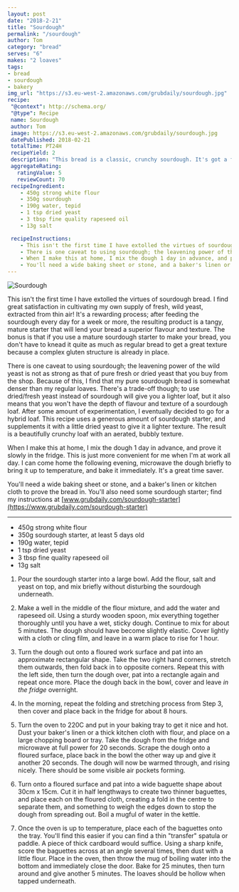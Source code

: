 ```yaml
---
layout: post
date: "2018-2-21"
title: "Sourdough"
permalink: "/sourdough"
author: Tom
category: "bread"
serves: "6"
makes: "2 loaves"
tags:
- bread
- sourdough
- bakery
img_url: "https://s3.eu-west-2.amazonaws.com/grubdaily/sourdough.jpg"
recipe:
 "@context": http://schema.org/
 "@type": Recipe
 name: Sourdough
 author: Tom
 image: https://s3.eu-west-2.amazonaws.com/grubdaily/sourdough.jpg
 datePublished: 2018-02-21
 totalTime: PT24H
 recipeYield: 2
 description: "This bread is a classic, crunchy sourdough. It's got a fantastic texture."
 aggregateRating:
   ratingValue: 5
   reviewCount: 70
 recipeIngredient:
    - 450g strong white flour
    - 350g sourdough
    - 190g water, tepid
    - 1 tsp dried yeast
    - 3 tbsp fine quality rapeseed oil
    - 13g salt

 recipeInstructions:
    - This isn't the first time I have extolled the virtues of sourdough bread. I find great satisfaction in cultivating my own supply of fresh, wild yeast, extracted from thin air! It's a rewarding process; after feeding a sourdough every day for a week or more, the resulting product is a tangy, mature starter that will lend your bread a superior flavour and texture. The bonus is that if you use a mature sourdough starter to make your bread, you don't have to knead it quite as much as regular bread to get a great texture because a complex gluten structure is already in place.
    - There is one caveat to using sourdough; the leavening power of the wild yeast is not as strong as that of pure fresh or dried yeast that you buy from the shop. Because of this, I find that my pure sourdough bread is somewhat denser than my regular loaves. There's a trade-off though; to use dried/fresh yeast instead of sourdough will give you a lighter loaf, but it also means that you won't have the depth of flavour and texture of a sourdough loaf. After some amount of experimentation, I eventually decided to go for a hybrid loaf. This recipe uses a generous amount of sourdough starter, and supplements it with a little dried yeast to give it a lighter texture. The result is a beautifully crunchy loaf with an aerated, bubbly texture.
    - When I make this at home, I mix the dough 1 day in advance, and prove it slowly in the fridge. This is just more convenient for me when I'm at work all day. I can come home the following evening, microwave the dough briefly to bring it up to temperature, and bake it immediately. It's a great time saver.
    - You'll need a wide baking sheet or stone, and a baker's linen or kitchen cloth to prove the bread in.
---
```

<img src="https://s3.eu-west-2.amazonaws.com/grubdaily/sourdough.jpg" alt="Sourdough" />

This isn't the first time I have extolled the virtues of sourdough bread. I find great satisfaction in cultivating my own supply of fresh, wild yeast, extracted from thin air! It's a rewarding process; after feeding the sourdough every day for a week or more, the resulting product is a tangy, mature starter that will lend your bread a superior flavour and texture. The bonus is that if you use a mature sourdough starter to make your bread, you don't have to knead it quite as much as regular bread to get a great texture because a complex gluten structure is already in place.

There is one caveat to using sourdough; the leavening power of the wild yeast is not as strong as that of pure fresh or dried yeast that you buy from the shop. Because of this, I find that my pure sourdough bread is somewhat denser than my regular loaves. There's a trade-off though; to use dried/fresh yeast instead of sourdough will give you a lighter loaf, but it also means that you won't have the depth of flavour and texture of a sourdough loaf. After some amount of experimentation, I eventually decided to go for a hybrid loaf. This recipe uses a generous amount of sourdough starter, and supplements it with a little dried yeast to give it a lighter texture. The result is a beautifully crunchy loaf with an aerated, bubbly texture.

When I make this at home, I mix the dough 1 day in advance, and prove it slowly in the fridge. This is just more convenient for me when I'm at work all day. I can come home the following evening, microwave the dough briefly to bring it up to temperature, and bake it immediately. It's a great time saver.

You'll need a wide baking sheet or stone, and a baker's linen or kitchen cloth to prove the bread in. You'll also need some sourdough starter; find my instructions at [www.grubdaily.com/sourdough-starter](https://www.grubdaily.com/sourdough-starter) 


---
* 450g strong white flour
* 350g sourdough starter, at least 5 days old
* 190g water, tepid
* 1 tsp dried yeast
* 3 tbsp fine quality rapeseed oil
* 13g salt

1. Pour the sourdough starter into a large bowl. Add the flour, salt and yeast on top, and mix briefly without disturbing the sourdough underneath.

2. Make a well in the middle of the flour mixture, and add the water and rapeseed oil. Using a sturdy wooden spoon, mix everything together thoroughly until you have a wet, sticky dough. Continue to mix for about 5 minutes. The dough should have become slightly elastic. Cover lightly with a cloth or cling film, and leave in a warm place to rise for 1 hour.

3. Turn the dough out onto a floured work surface and pat into an approximate rectangular shape. Take the two right hand corners, stretch them outwards, then fold back in to opposite corners. Repeat this with the left side, then turn the dough over, pat into a rectangle again and repeat once more. Place the dough back in the bowl, cover and leave _in the fridge_ overnight.

4. In the morning, repeat the folding and stretching process from Step 3, then cover and place back in the fridge for about 8 hours.

5. Turn the oven to 220C and put in your baking tray to get it nice and hot. Dust your baker's linen or a thick kitchen cloth with flour, and place on a large chopping board or tray. Take the dough from the fridge and microwave at full power for 20 seconds. Scrape the dough onto a floured surface, place back in the bowl the other way up and give it another 20 seconds. The dough will now be warmed through, and rising nicely. There should be some visible air pockets forming.

6. Turn onto a floured surface and pat into a wide baguette shape about 30cm x 15cm. Cut it in half lengthways to create two thinner baguettes, and place each on the floured cloth, creating a fold in the centre to separate them, and something to weigh the edges down to stop the dough from spreading out. Boil a mugful of water in the kettle.

7. Once the oven is up to temperature, place each of the baguettes onto the tray. You'll find this easier if you can find a thin "transfer" spatula or paddle. A piece of thick cardboard would suffice. Using a sharp knife, score the baguettes across at an angle several times, then dust with a little flour. Place in the oven, then throw the mug of boiling water into the bottom and immediately close the door. Bake for 25 minutes, then turn around and give another 5 minutes. The loaves should be hollow when tapped underneath.
